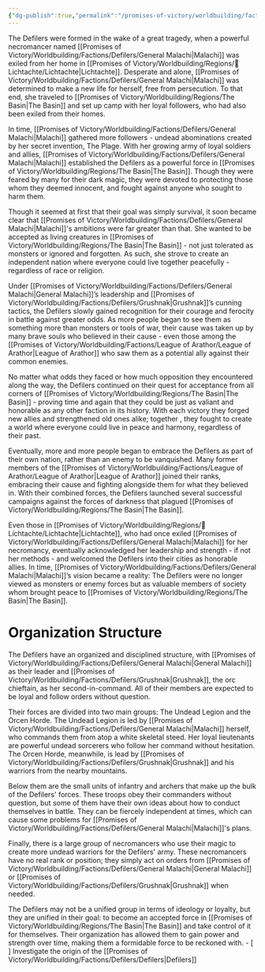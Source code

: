 ```yaml
---
{"dg-publish":true,"permalink":"/promises-of-victory/worldbuilding/factions/defilers/defilers/","title":"Defilers","noteIcon":"Faction","created":"2023-01-25T02:26:53.913+01:00","updated":"2023-03-31T22:08:55.993+02:00"}
---
```





The Defilers were formed in the wake of a great tragedy, when a powerful necromancer named [[Promises of Victory/Worldbuilding/Factions/Defilers/General Malachi\|Malachi]] was exiled from her home in [[Promises of Victory/Worldbuilding/Regions/🏰Lichtachte/Lichtachte\|Lichtachte]]. Desperate and alone, [[Promises of Victory/Worldbuilding/Factions/Defilers/General Malachi\|Malachi]] was determined to make a new life for herself, free from persecution. To that end, she traveled to [[Promises of Victory/Worldbuilding/Regions/The Basin\|The Basin]] and set up camp with her loyal followers, who had also been exiled from their homes.

In time, [[Promises of Victory/Worldbuilding/Factions/Defilers/General Malachi\|Malachi]] gathered more followers - undead abominations created by her secret invention, The Plage. With her growing army of loyal soldiers and allies, [[Promises of Victory/Worldbuilding/Factions/Defilers/General Malachi\|Malachi]] established the Defilers as a powerful force in [[Promises of Victory/Worldbuilding/Regions/The Basin\|The Basin]]. Though they were feared by many for their dark magic, they were devoted to protecting those whom they deemed innocent, and fought against anyone who sought to harm them.

Though it seemed at first that their goal was simply survival, it soon became clear that [[Promises of Victory/Worldbuilding/Factions/Defilers/General Malachi\|Malachi]]'s ambitions were far greater than that. She wanted to be accepted as living creatures in [[Promises of Victory/Worldbuilding/Regions/The Basin\|The Basin]] - not just tolerated as monsters or ignored and forgotten. As such, she strove to create an independent nation where everyone could live together peacefully - regardless of race or religion.

Under [[Promises of Victory/Worldbuilding/Factions/Defilers/General Malachi\|General Malachi]]’s leadership and [[Promises of Victory/Worldbuilding/Factions/Defilers/Grushnak\|Grushnak]]’s cunning tactics, the Defilers slowly gained recognition for their courage and ferocity in battle against greater odds. As more people began to see them as something more than monsters or tools of war, their cause was taken up by many brave souls who believed in their cause - even those among the [[Promises of Victory/Worldbuilding/Factions/League of Arathor/League of Arathor\|League of Arathor]] who saw them as a potential ally against their common enemies. 

No matter what odds they faced or how much opposition they encountered along the way, the Defilers continued on their quest for acceptance from all corners of [[Promises of Victory/Worldbuilding/Regions/The Basin\|The Basin]] - proving time and again that they could be just as valiant and honorable as any other faction in its history. With each victory they forged new allies and strengthened old ones alike; together , they fought to create a world where everyone could live in peace and harmony, regardless of their past. 

Eventually, more and more people began to embrace the Defilers as part of their own nation, rather than an enemy to be vanquished. Many former members of the [[Promises of Victory/Worldbuilding/Factions/League of Arathor/League of Arathor\|League of Arathor]] joined their ranks, embracing their cause and fighting alongside them for what they believed in. With their combined forces, the Defilers launched several successful campaigns against the forces of darkness that plagued [[Promises of Victory/Worldbuilding/Regions/The Basin\|The Basin]].

Even those in [[Promises of Victory/Worldbuilding/Regions/🏰Lichtachte/Lichtachte\|Lichtachte]], who had once exiled [[Promises of Victory/Worldbuilding/Factions/Defilers/General Malachi\|Malachi]] for her necromancy, eventually acknowledged her leadership and strength - if not her methods - and welcomed the Defilers into their cities as honorable allies. In time, [[Promises of Victory/Worldbuilding/Factions/Defilers/General Malachi\|Malachi]]’s vision became a reality: The Defilers were no longer viewed as monsters or enemy forces but as valuable members of society whom brought peace to [[Promises of Victory/Worldbuilding/Regions/The Basin\|The Basin]].  

# Organization Structure
The Defilers have an organized and disciplined structure, with [[Promises of Victory/Worldbuilding/Factions/Defilers/General Malachi\|General Malachi]] as their leader and [[Promises of Victory/Worldbuilding/Factions/Defilers/Grushnak\|Grushnak]], the orc chieftain, as her second-in-command. All of their members are expected to be loyal and follow orders without question. 

Their forces are divided into two main groups: The Undead Legion and the Orcen Horde. The Undead Legion is led by [[Promises of Victory/Worldbuilding/Factions/Defilers/General Malachi\|Malachi]] herself, who commands them from atop a white skeletal steed. Her loyal lieutenants are powerful undead sorcerers who follow her command without hesitation. The Orcen Horde, meanwhile, is lead by [[Promises of Victory/Worldbuilding/Factions/Defilers/Grushnak\|Grushnak]] and his warriors from the nearby mountains.

Below them are the small units of infantry and archers that make up the bulk of the Defilers' forces. These troops obey their commanders without question, but some of them have their own ideas about how to conduct themselves in battle. They can be fiercely independent at times, which can cause some problems for [[Promises of Victory/Worldbuilding/Factions/Defilers/General Malachi\|Malachi]]'s plans.

Finally, there is a large group of necromancers who use their magic to create more undead warriors for the Defilers' army. These necromancers have no real rank or position; they simply act on orders from [[Promises of Victory/Worldbuilding/Factions/Defilers/General Malachi\|General Malachi]] or [[Promises of Victory/Worldbuilding/Factions/Defilers/Grushnak\|Grushnak]] when needed. 

The Defilers may not be a unified group in terms of ideology or loyalty, but they are unified in their goal: to become an accepted force in [[Promises of Victory/Worldbuilding/Regions/The Basin\|The Basin]] and take control of it for themselves. Their organization has allowed them to gain power and strength over time, making them a formidable force to be reckoned with. - [ ] Investigate the origin of the [[Promises of Victory/Worldbuilding/Factions/Defilers/Defilers\|Defilers]]

